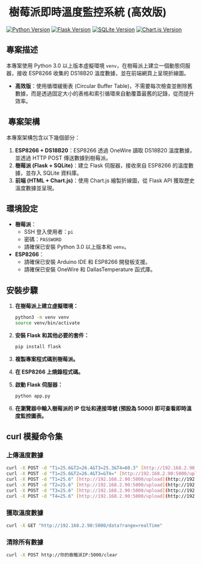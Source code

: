 # ️ 樹莓派即時溫度監控系統 (高效版)

[![Python Version](https://img.shields.io/badge/python-3.0+-blue.svg)](https://www.python.org/downloads/)
[![Flask Version](https://img.shields.io/badge/flask-latest-green.svg)](https://flask.palletsprojects.com/en/latest/)
[![SQLite Version](https://img.shields.io/badge/sqlite-latest-yellow.svg)](https://www.sqlite.org/index.html)
[![Chart.js Version](https://img.shields.io/badge/chart.js-latest-orange.svg)](https://www.chartjs.org/)

##  專案描述

本專案使用 Python 3.0 以上版本虛擬環境 `venv`，在樹莓派上建立一個動態伺服器，接收 ESP8266 收集的 DS18B20 溫度數據，並在前端網頁上呈現折線圖。

* **高效版**：使用循環緩衝表 (Circular Buffer Table)，不需要每次檢查並刪除舊數據，而是透過固定大小的表格和索引循環來自動覆蓋最舊的記錄，從而提升效率。

## ️ 專案架構

本專案架構包含以下幾個部分：

1.  **ESP8266 + DS18B20**：ESP8266 透過 OneWire 讀取 DS18B20 溫度數據，並透過 HTTP POST 傳送數據到樹莓派。
2.  **樹莓派 (Flask + SQLite)**：建立 Flask 伺服器，接收來自 ESP8266 的溫度數據，並存入 SQLite 資料庫。
3.  **前端 (HTML + Chart.js)**：使用 Chart.js 繪製折線圖，從 Flask API 獲取歷史溫度數據並呈現。

##  環境設定

* **樹莓派**：
    * SSH 登入使用者：`pi`
    * 密碼：`PASSWORD`
    * 請確保已安裝 Python 3.0 以上版本和 `venv`。
* **ESP8266**：
    * 請確保已安裝 Arduino IDE 和 ESP8266 開發板支援。
    * 請確保已安裝 OneWire 和 DallasTemperature 函式庫。

##  安裝步驟

1.  **在樹莓派上建立虛擬環境：**

    ```bash
    python3 -m venv venv
    source venv/bin/activate
    ```

2.  **安裝 Flask 和其他必要的套件：**

    ```bash
    pip install flask
    ```

3.  **複製專案程式碼到樹莓派。**

4.  **在 ESP8266 上燒錄程式碼。**

5.  **啟動 Flask 伺服器：**

    ```bash
    python app.py
    ```

6.  **在瀏覽器中輸入樹莓派的 IP 位址和連接埠號 (預設為 5000) 即可查看即時溫度監控圖表。**

##  curl 模擬命令集

### 上傳溫度數據

```bash
curl -X POST -d "T1=25.6&T2=26.4&T3=25.3&T4=60.3" [http://192.168.2.90:5000/upload](http://192.168.2.90:5000/upload)
curl -X POST -d "T1=25.6&T2=26.4&T3=&T4=" [http://192.168.2.90:5000/upload](http://192.168.2.90:5000/upload)
curl -X POST -d "T1=25.6" [http://192.168.2.90:5000/upload](http://192.168.2.90:5000/upload)
curl -X POST -d "T2=25.6" [http://192.168.2.90:5000/upload](http://192.168.2.90:5000/upload)
curl -X POST -d "T3=25.6" [http://192.168.2.90:5000/upload](http://192.168.2.90:5000/upload)
curl -X POST -d "T4=25.6" [http://192.168.2.90:5000/upload](http://192.168.2.90:5000/upload)
```
### 獲取溫度數據

```bash
curl -X GET "http://192.168.2.90:5000/data?range=realTime"
```
### 清除所有數據

```bash
curl -X POST http://你的樹莓派IP:5000/clear
```
